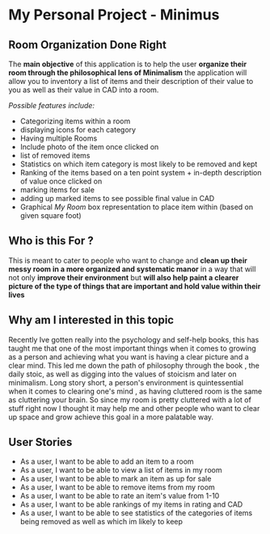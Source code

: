 # My Personal Project - Minimus
## Room Organization Done Right

The **main objective** of this application is to help the user 
**organize their room through the philosophical lens of Minimalism** the application will allow you
to inventory a list of items and their description of their value to you as well as their value in CAD into a room.

*Possible features include:*
- Categorizing items within a room
- displaying icons for each category
- Having multiple Rooms
- Include photo of the item once clicked on
- list of removed items
- Statistics on which item category is most likely to be removed and kept
- Ranking of the items based on a ten point system + in-depth description of value once clicked on
- marking items for sale 
- adding up marked items to see possible final value in CAD
- Graphical *My Room* box representation to place item within (based on given square foot)

## Who is this For ?
This is meant to cater to people who want to change and **clean up their messy room in a more organized and
systematic manor** in a way that will not only **improve their environment** but **will also help paint a clearer picture 
of the type of things that are important and hold value within their lives**

## Why am I interested in this topic
Recently Ive gotten really into the psychology and self-help books, this has taught me that one of the most
important things when it comes to growing as a person and achieving what you want is having a clear picture and a clear mind.
This led me down the path of philosophy through the book , the daily stoic, as well as digging into the values of stoicism 
and later on minimalism. Long story short, a person's environment is quintessential when it comes to clearing one's mind
, as having cluttered room is the same as cluttering your brain. So since my room is pretty cluttered with a lot of stuff 
right now I thought it may help me and other people who want to clear up space and grow achieve this goal in a more palatable
way.

## User Stories
- As a user, I want to be able to add an item to a room
- As a user, I want to be able to view a list of items in my room
- As a user, I want to be able to mark an item as up for sale
- As a user, I want to be able to remove items from my room
- As a user, I want to be able to rate an item's value from 1-10 
- As a user, I want to be able rankings of my items in rating and CAD
- As a user, I want to be able to see statistics of the categories of items being removed as well as which im likely to keep

